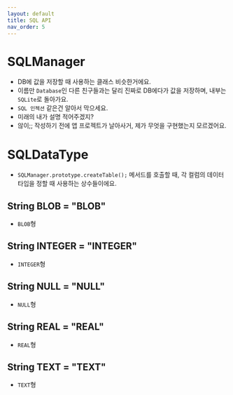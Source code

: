 ```yaml
---
layout: default
title: SQL API
nav_order: 5
---
```


# SQLManager
* DB에 값을 저장할 때 사용하는 클래스 비슷한거에요.
* 이름만 `Database`인 다른 친구들과는 달리 진짜로 DB에다가 값을 저장하며, 내부는 `SQLite`로 돌아가요.
* `SQL 인젝션` 같은건 알아서 막으세요.
* 미래의 내가 설명 적어주겠지?
* 않이;; 작성하기 전에 앱 프로젝트가 날아사거, 제가 무엇을 구현했는지 모르겠어요.

# SQLDataType
* `SQLManager.prototype.createTable();` 메서드를 호출할 때, 각 컬럼의 데이터 타입을 정할 때 사용하는 상수들이에요.

## String BLOB = "BLOB"
* `BLOB`형

## String INTEGER = "INTEGER"
* `INTEGER`형

## String NULL = "NULL"
* `NULL`형

## String REAL = "REAL"
* `REAL`형

## String TEXT = "TEXT"
* `TEXT`형
